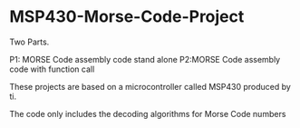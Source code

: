 # MSP430-Morse-Code-Project
Two Parts.

P1: MORSE Code assembly code stand alone
P2:MORSE Code assembly code with function call  

These projects are based on a microcontroller called MSP430 produced by ti.

The code only includes the decoding algorithms for Morse Code numbers
